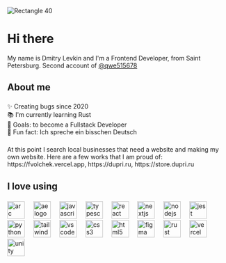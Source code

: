 ![Rectangle 40](https://github.com/qwe515678/qwe515678/assets/126272290/51e01fcf-4b1c-42e5-b48b-71fe3691f2e7)

<h1 align="left">Hi there</h1>


<p align="left">My name is Dmitry Levkin and I'm a Frontend Developer, from Saint Petersburg. Second account of <a href="https://github.com/qwe515678">@qwe515678</a></p>

###

<h2 align="left">About me</h2>

###

<p align="left">✨ Creating bugs since 2020<br>📚 I'm currently learning Rust<br>🎯 Goals: to become a Fullstack Developer<br>🎲 Fun fact: Ich spreche ein bisschen Deutsch</p>

###

<p align="left">At this point I search local businesses that need a website and making my own website. Here are a few works that I am proud of: <br>https://fvolchek.vercel.app, https://dupri.ru, https://store.dupri.ru</p>

###

<h2 align="left">I love using</h2>

###

<div align="left">
  <img src="https://github.com/qqiwi92/qqiwi92/assets/168963586/e47e2747-e9d3-4c62-a13b-f7d4c56de44d" height="40" alt="arc logo"  />
  <img width="12" />
  <img src="https://github.com/qqiwi92/qqiwi92/assets/168963586/dd90abae-665a-4f5a-9281-ee098dac669f" height="40" alt="ae logo"  />
  <img width="12" />
  <img src="https://skillicons.dev/icons?i=js" height="40" alt="javascript logo"  />
  <img width="12" />
  <img src="https://skillicons.dev/icons?i=ts" height="40" alt="typescript logo"  />
  <img width="12" />
  <img src="https://skillicons.dev/icons?i=react" height="40" alt="react logo"  />
  <img width="12" />
  <img src="https://skillicons.dev/icons?i=nextjs" height="40" alt="nextjs logo"  />
  <img width="12" />
  <img src="https://cdn.jsdelivr.net/gh/devicons/devicon/icons/nodejs/nodejs-original.svg" height="40" alt="nodejs logo"  />
  <img width="12" />
  <img src="https://skillicons.dev/icons?i=jest" height="40" alt="jest logo"  />
  <img width="12" />
  <img src="https://cdn.jsdelivr.net/gh/devicons/devicon/icons/python/python-original.svg" height="40" alt="python logo"  />
  <img width="12" />
  <img src="https://skillicons.dev/icons?i=tailwind" height="40" alt="tailwindcss logo"  />
  <img width="12" />
  <img src="https://cdn.jsdelivr.net/gh/devicons/devicon/icons/vscode/vscode-original.svg" height="40" alt="vscode logo"  />
  <img width="12" />
  <img src="https://cdn.jsdelivr.net/gh/devicons/devicon/icons/css3/css3-original.svg" height="40" alt="css3 logo"  />
  <img width="12" />
  <img src="https://cdn.jsdelivr.net/gh/devicons/devicon/icons/html5/html5-original.svg" height="40" alt="html5 logo"  />
  <img width="12" />
  <img src="https://skillicons.dev/icons?i=figma" height="40" alt="figma logo"  />
  <img width="12" />
  <img src="https://skillicons.dev/icons?i=rust" height="40" alt="rust logo"  />
  <img width="12" />
  <img src="https://skillicons.dev/icons?i=vercel" height="40" alt="vercel logo"  />
  <img width="12" />
  <img src="https://skillicons.dev/icons?i=unity" height="40" alt="unity logo"  />
</div>

###
